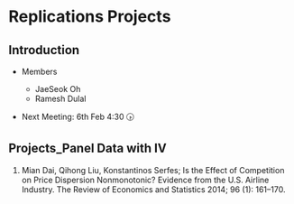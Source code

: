 # Replications Projects
## Introduction
* Members
  - JaeSeok Oh
  - Ramesh Dulal

* Next Meeting: 6th Feb 4:30 🕟

## Projects_Panel Data with IV
1. Mian Dai, Qihong Liu, Konstantinos Serfes; Is the Effect of Competition on Price Dispersion Nonmonotonic? Evidence from the U.S. Airline Industry. The Review of Economics and Statistics 2014; 96 (1): 161–170. 
